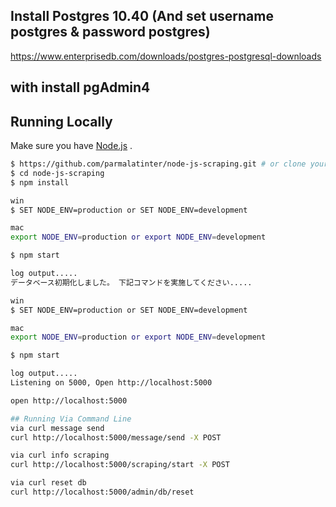 ## Install Postgres 10.40 (And set username postgres & password postgres)
https://www.enterprisedb.com/downloads/postgres-postgresql-downloads
## with install pgAdmin4

## Running Locally

Make sure you have [Node.js](http://nodejs.org/) .

```sh
$ https://github.com/parmalatinter/node-js-scraping.git # or clone your own fork
$ cd node-js-scraping
$ npm install

win
$ SET NODE_ENV=production or SET NODE_ENV=development

mac
export NODE_ENV=production or export NODE_ENV=development

$ npm start

log output.....
データベース初期化しました。 下記コマンドを実施してください.....

win
$ SET NODE_ENV=production or SET NODE_ENV=development

mac
export NODE_ENV=production or export NODE_ENV=development

$ npm start

log output.....
Listening on 5000, Open http://localhost:5000

open http://localhost:5000

## Running Via Command Line
via curl message send
curl http://localhost:5000/message/send -X POST

via curl info scraping
curl http://localhost:5000/scraping/start -X POST

via curl reset db
curl http://localhost:5000/admin/db/reset